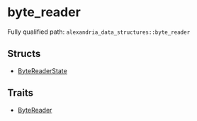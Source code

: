 # byte_reader

Fully qualified path: `alexandria_data_structures::byte_reader`

## Structs

- [ByteReaderState](./alexandria_data_structures-byte_reader-ByteReaderState.md)

## Traits

- [ByteReader](./alexandria_data_structures-byte_reader-ByteReader.md)

